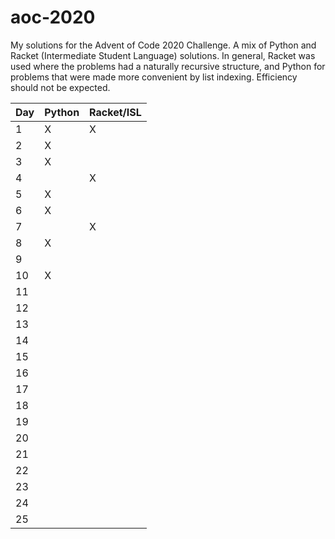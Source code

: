 # aoc-2020
My solutions for the Advent of Code 2020 Challenge. A mix of Python and Racket (Intermediate Student Language) solutions. In general, Racket was used where the problems had a naturally recursive structure, and Python for problems that were made more convenient by list indexing. Efficiency should not be expected.

|   Day   | Python | Racket/ISL |
| ------- | -------|------------|
| 1       | X      | X          |
| 2       | X      |            |
| 3       | X      |            |
| 4       |        | X          |
| 5       | X      |            |
| 6       | X      |            |
| 7       |        | X          |
| 8       | X      |            |
| 9       |        |            |
| 10      | X      |            |
| 11      |        |            |
| 12      |        |            |
| 13      |        |            |
| 14      |        |            |
| 15      |        |            |
| 16      |        |            |
| 17      |        |            |
| 18      |        |            |
| 19      |        |            |
| 20      |        |            |
| 21      |        |            |
| 22      |        |            |
| 23      |        |            |
| 24      |        |            |
| 25      |        |            |
